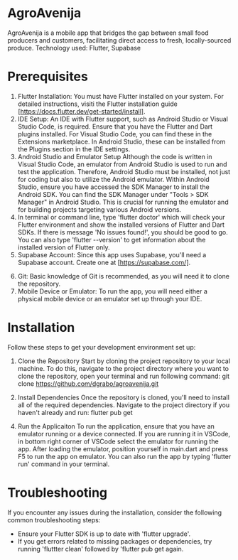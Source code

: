 # AgroAvenija

AgroAvenija is a mobile app that bridges the gap between small food producers and customers, facilitating direct access to fresh, locally-sourced produce.
Technology used: Flutter, Supabase

# Prerequisites

1. Flutter Installation: You must have Flutter installed on your system. 
For detailed instructions, visiti the Flutter installation guide [https://docs.flutter.dev/get-started/install].
2. IDE Setup: An IDE with Flutter support, such as Android Studio or Visual Studio Code, is required. 
Ensure that you have the Flutter and Dart plugins installed. 
For Visual Studio Code, you can find these in the Extensions marketplace. In Android Studio, these can be installed from the Plugins section in the IDE settings.
3. Android Studio and Emulator Setup
Although the code is written in Visual Studio Code, an emulator from Android Studio is used to run and test the application.
Therefore, Android Studio must be installed, not just for coding but also to utilize the Android emulator. 
Within Android Studio, ensure you have accessed the SDK Manager to install the Android SDK. 
You can find the SDK Manager under "Tools > SDK Manager" in Android Studio. 
This is crucial for running the emulator and for building projects targeting various Android versions. 
4. In terminal or command line, type 'flutter doctor' which will check your Flutter environment and show the installed versions of Flutter and Dart SDKs. 
If there is message 'No issues found!', you should be good to go. You can also type 'flutter --version' to get information about the installed version of Flutter only.
5. Supabase Account: Since this app uses Supabase, you'll need a Supabase account. Create one at [https://supabase.com/].
<!-- 4. Environment Setup: Enviroment variable for Supabase must be configured
    Ovo moram dodatno istražit.
 -->
6. Git: Basic knowledge of Git is recommended, as you will need it to clone the repository.
7. Mobile Device or Emulator: To run the app, you will need either a physical mobile device or an emulator set up through your IDE.

# Installation

Follow these steps to get your development environment set up:

1. Clone the Repository
Start by cloning the project repository to your local machine. 
To do this, navigate to the project directory where you want to clone the repository, open your terminal and run following command:
git clone https://github.com/dgrabo/agroavenija.git

2. Install Dependencies
Once the repository is cloned, you'll need to install all of the required dependencies. 
Navigate to the project directory if you haven't already and run:
flutter pub get

<!-- 3. Setup Environment Variables 
    Trebam ovo dodatno pogledati još.
 -->

4. Run the Applicaiton
To run the application, ensure that you have an emulator running or a device connected.
If you are running it in VSCode, in bottom right corner of VSCode select the emulator for running the app. 
After loading the emulator, position yourself in main.dart and press F5 to run the app on emulator.
You can also run the app by typing 'flutter run' command in your terminal.

# Troubleshooting

If you encounter any issues during the installation, consider the following common troubleshooting steps:

- Ensure your Flutter SDK is up to date with 'flutter upgrade'.
- If you get errors related to missing packages or dependencies, try running 'fluttter clean' followed by 'flutter pub get again.
<!-- - Check that your environment variables are set correctly.
    Trebam provjeriti ovo.
 -->